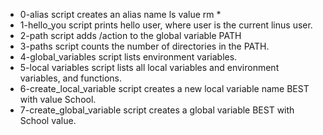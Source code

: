 - 0-alias script creates an alias name ls value rm *
- 1-hello_you script prints hello user, where user is the current linus user.
- 2-path script adds /action to the global variable PATH
- 3-paths script counts the number of directories in the PATH.
- 4-global_variables script lists environment variables.
- 5-local variables script  lists all local variables and environment variables, and functions.
- 6-create_local_variable script creates a new local variable name BEST with value School.
- 7-create_global_variable script creates a global variable BEST with School value.

